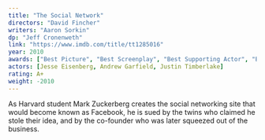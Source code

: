 ```yaml
---
title: "The Social Network"
directors: "David Fincher"
writers: "Aaron Sorkin"
dp: "Jeff Cronenweth"
link: "https://www.imdb.com/title/tt1285016"
year: 2010
awards: ["Best Picture", "Best Screenplay", "Best Supporting Actor", "Best Ensemble Cast", "Best Cinematography"]
actors: [Jesse Eisenberg, Andrew Garfield, Justin Timberlake]
rating: A+
weight: -2010
---
```

As Harvard student Mark Zuckerberg creates the social networking site that would become known as Facebook, he is sued by the twins who claimed he stole their idea, and by the co-founder who was later squeezed out of the business.